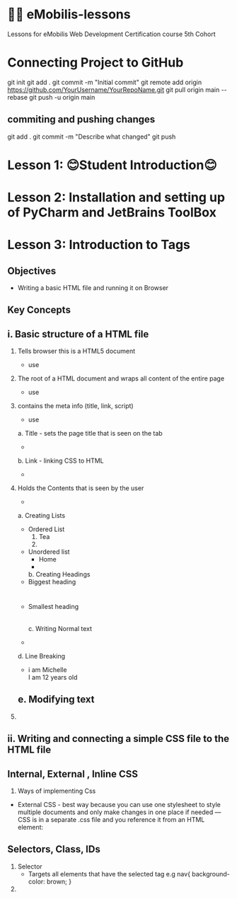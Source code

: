 # 👩‍🏫 eMobilis-lessons 
Lessons for eMobilis Web Development Certification course 5th Cohort 

# Connecting Project to GitHub 
   git init
   git add .
   git commit -m "Initial commit"
   git remote add origin https://github.com/YourUsername/YourRepoName.git
   git pull origin main --rebase
   git push -u origin main

## commiting and pushing changes 
   git add .
   git commit -m "Describe what changed"
   git push

# Lesson 1: 😊Student Introduction😊
# Lesson 2: Installation and setting up of PyCharm and JetBrains ToolBox
# Lesson 3: Introduction to Tags
## Objectives
- Writing a basic HTML file and running it on Browser 
## Key Concepts
i. Basic structure of a HTML file 
 - 
1. Tells browser this is a HTML5 document 
   -  <!DOCTYPE html> use   

2. The root of a HTML document and wraps all content of the entire page
   -  <html></html> use 

3. contains the meta info (title, link, script)
   -  <head></head> use 
   a. Title - sets the page title that is seen on the tab
      - <title></title>
   b. Link - linking CSS to HTML 
      - <link rel="stylesheet" href="assets/style/main.css">

4. Holds the Contents that is seen by the user
   - <body></body>
   a. Creating Lists 
      - Ordered List <ol><li>Tea<li></ol> 
      - Unordered list <ul><li>Home<li></ul>
   b. Creating Headings 
      - Biggest heading <h1></h1> 
      - Smallest heading <h6></h6>
   c. Writing Normal text 
      - <p></p>
   d. Line Breaking <br>
      - <p> i am Michelle <br> I am 12 years old </p>
   e. Modifying text
      - 
5. 

ii. Writing and connecting a simple CSS file to the HTML file
- 
## Internal, External , Inline CSS
 1. Ways of implementing Css 
   - External CSS - best way because you can use one stylesheet to style multiple documents and only make changes in one place if needed — CSS is in a separate .css file and you reference it from an HTML <link> element:
## Selectors, Class, IDs
1. Selector
   - Targets all elements that have the selected tag e.g
        nav{
          background-color: brown;
            }
2. 
